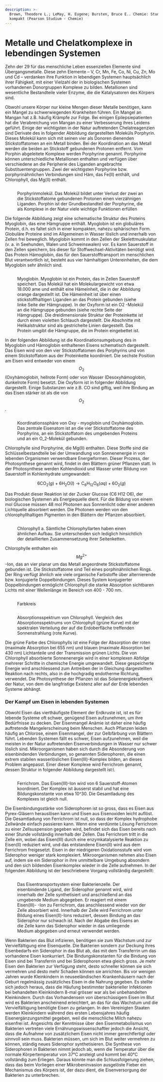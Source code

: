 ```yaml
---
description: >-
  Brown, Theodore L.; LeMay, H. Eugene; Bursten, Bruce E.. Chemie: Studieren
  kompakt (Pearson Studium - Chemie)
---
```


# Metalle und Chelatkomplexe in lebendingen Systemen

Zehn der 29 für das menschliche Leben essenziellen Elemente sind Übergangsmetalle. Diese zehn Elemente – V, Cr, Mn, Fe, Co, Ni, Cu, Zn, Mo und Cd – verdanken ihre Funktion in lebendigen  Systemen hauptsächlich ihrer Fähigkeit, mit einer Vielzahl der in biologischen Systemen vorhandenen Donorgruppen Komplexe zu bilden. Metallionen sind wesentliche Bestandteile vieler Enzyme, die die Katalysatoren des Körpers sind.

Obwohl unsere Körper nur kleine Mengen dieser Metalle benötigen, kann ein Mangel zu schwerwiegenden Krankheiten führen. Ein Mangel an Mangan hat z.B. häufig Krämpfe zur Folge. Bei einigen Epilepsiepatienten hat die Verabreichung von Mangan zu einer Verbesserung ihres Leidens geführt. Einige der wichtigsten in der Natur auftretenden Chelatreagenzien sind Derivate des in folgender Abbildung dargestellten Moleküls Porphyrin. Dieses Molekül kann sich mit seinen vier als Donoren dienenden Stickstoffatomen an ein Metall binden. Bei der Koordination an das Metall werden die beiden an Stickstoff gebundenen Protonen entfernt. Vom Porphin abgeleitete Komplexe werden Porphyrine genannt. Porphyrine können unterschiedliche Metallionen enthalten und verfügen über verschiedene an die Peripherie des Liganden angebrachte Substituentengruppen. Zwei der wichtigsten Porphyrine bzw. porphyrinähnlichen Verbindungen sind Häm, das Fe(II) enthält, und Chlorophyll, das Mg(II) enthält.

<figure><img src="../../.gitbook/assets/image (108).png" alt=""><figcaption><p>Porphyrinmolekül. Das Molekül bildet unter Verlust der zwei an die Stickstoffatome gebundenen Protonen einen vierzähnigen Liganden. Porphin ist der Grundbestandteil der Porphyrine, die als Komplexe in der Natur viele wichtige Funktionen erfüllen</p></figcaption></figure>

Die folgende Abbildung zeigt eine schematische Struktur des Proteins Myoglobin, das eine Hämgruppe enthält. Myoglobin ist ein globuläres Protein, d.h. es faltet sich in einer kompakten, nahezu sphärischen Form. Globuläre Proteine sind im Allgemeinen in Wasser löslich und innerhalb von Zellen frei beweglich. Myoglobin kommt in den Zellen der Skelettmuskulatur (v. a. in Seehunden, Walen und Schweinswalen) vor. Es kann Sauerstoff in den Zellen speichern, bis dieser für Stoffwechsel-Aktivitäten benötigt wird. Das Protein Hämoglobin, das für den Sauerstofftransport im menschlichen Blut verantwortlich ist, besteht aus vier hämhaltigen Untereinheiten, die dem Myoglobin sehr ähnlich sind.

<figure><img src="../../.gitbook/assets/image (109).png" alt=""><figcaption><p>Myoglobin. Myoglobin ist ein Protein, das in Zellen Sauerstoff speichert. Das Molekül hat ein Molekulargewicht von etwa 18.000 ame und enthält eine Hämeinheit, die in der Abbildung orange dargestellt ist. Die Hämeinheit ist über einen stickstoffhaltigen Liganden an das Protein gebunden (siehe linke Seite der Hämgruppe). In der Oxyform ist ein O2 -Molekül an die Hämgruppe gebunden (siehe rechte Seite der Hämgruppe). Die dreidimensionale Struktur der Proteinkette ist durch einen violetten Schlauch dargestellt. Die Abschnitte mit Helikalstruktur sind als gestrichelte Linien dargestellt. Das Protein umgibt die Hämgruppe, die im Protein eingebettet ist.</p></figcaption></figure>

In der folgenden Abbildung ist die Koordinationsumgebung des in Myoglobin und Hämoglobin enthaltenen Eisens schematisch dargestellt. Das Eisen wird von den vier Stickstoffatomen des Porphyrins und von einem Stickstoffatom aus der Proteinkette koordiniert. Die sechste Position am Eisen wird entweder von einem $$O_2$$ (Oxyhämoglobin, hellrote Form) oder von Wasser (Desoxyhämoglobin, dunkelrote Form) besetzt. Die Oxyform ist in folgender Abbildung dargestellt. Einige Substanzen wie z.B. CO sind giftig, weil ihre Bindung an das Eisen stärker ist als die von $$O_2$$.

<figure><img src="../../.gitbook/assets/image (110).png" alt=""><figcaption><p>Koordinationssphäre von Oxy - myoglobin und Oxyhämoglobin. Das zentrale Eisenatom ist an die vier Stickstoffatome des Porphyrins, an ein Stickstoffatom des umgebenden Proteins und an ein <span class="math">O_2</span>-Molekül gebunden.</p></figcaption></figure>

Chlorophylle sind Porphyrine, die Mg(II) enthalten. Diese Stoffe sind die Schlüsselbestandteile bei der Umwandlung von Sonnenenergie in von lebenden Organismen verwendbare Energieformen. Dieser Prozess, der Photosynthese genannt wird, findet in den Blättern grüner Pflanzen statt. In der Photosynthese werden Kohlendioxid und Wasser unter Bildung von Sauerstoff in Kohlenhydrate umgewandelt:

$$\begin{equation} 6 \mathrm{CO}_2(g)+6 \mathrm{H}_2 \mathrm{O}(l) \longrightarrow \mathrm{C}_6 \mathrm{H}_{12} \mathrm{O}_6(a q)+6 \mathrm{O}_2(g) \end{equation}$$

Das Produkt dieser Reaktion ist der Zucker Glucose (C6 H12 O6), der biologischen Systemen als Energiequelle dient. Für die Bildung von einem mol Glucose müssen 48 mol Photonen aus Sonnenlicht oder einer anderen Lichtquelle absorbiert werden. Die Photonen werden von den chlorophyllhaltigen Pigmenten in den Blättern der Pflanzen absorbiert.

<figure><img src="../../.gitbook/assets/image (111).png" alt=""><figcaption><p>Chlorophyll a. Sämtliche Chlorophyllarten haben einen ähnlichen Aufbau. Sie unterscheiden sich lediglich hinsichtlich der detaillierten Zusammensetzung ihrer Seitenketten.</p></figcaption></figure>

Chlorophylle enthalten ein $$Mg^{2+}$$-Ion, das an vier planar um das Metall angeordnete Stickstoffatome gebunden ist. Die Stickstoffatome sind Teil eines porphinähnlichen Rings. Der Ring verfügt ähnlich wie viele organische Farbstoffe über alternierende bzw. konjugierte Doppelbindungen. Dieses System konjugierter Doppelbindungen ermöglicht Chlorophyll die starke Absorption sichtbaren Lichts mit einer Wellenlänge im Bereich von 400 - 700 nm.

<figure><img src="../../.gitbook/assets/image (6).png" alt=""><figcaption><p>Farbkreis</p></figcaption></figure>

<figure><img src="../../.gitbook/assets/image (112).png" alt=""><figcaption><p>Absorptionsspektrum von Chlorophyll. Vergleich des Absorptionsspektrums von Chlorophyll (grüne Kurve) mit der spektralen Verteilung der auf die Erdoberfläche treffenden Sonnenstrahlung (rote Kurve).</p></figcaption></figure>

Die grüne Farbe des Chlorophylls ist eine Folge der Absorption der roten (maximale Absorption bei 655 nm) und blauen (maximale Absorption bei 430 nm) Lichtanteile und der Transmission grünen Lichts. Die von Chlorophyll absorbierte Sonnenenergie wird in einer komplexen Abfolge mehrerer Schritte in chemische Energie umgewandelt. Diese gespeicherte Energie wird anschliessend zum Antreiben der in Gleichung dargestellten Reaktion nach rechts, also in die hochgradig endotherme Richtung, verwendet. Die Photosynthese der Pflanzen ist das Solarenergiekraftwerk der Natur, von dem die langfristige Existenz aller auf der Erde lebenden Systeme abhängt.

### Der Kampf um Eisen in lebenden Systemen

Obwohl Eisen das vierthäufigste Element der Erdkruste ist, ist es für lebende Systeme oft schwer, genügend Eisen aufzunehmen, um ihre Bedürfnisse zu decken. Der Eisenmangel Anämie ist daher eine häufig auftretende Mangelerscheinung beim Menschen. Auch Pflanzen leiden häufig an Chlorose, einem Eisenmangel, der zur Gelbfärbung von Blättern führt. Lebenden Systemen fällt es schwer, Eisen aufzunehmen, weil die meisten in der Natur auftretenden Eisenverbindungen in Wasser nur schwer löslich sind. Mikroorganismen haben sich durch die Absonderung von eisenbindenden Verbindungen, so genannten Siderophoren, die einen extrem stabilen wasserlöslichen Eisen(III)-Komplex bilden, an dieses Problem angepasst. Einer dieser Komplexe wird Ferrichrom genannt, dessen Struktur in folgender Abbildung dargestellt ist:\


<figure><img src="../../.gitbook/assets/image (113).png" alt=""><figcaption><p>Ferrichrom. Das Eisen(III)-Ion wird von 6 Sauerstoff-Atomen koordiniert. Der Komplex ist äusserst stabil und hat eine Bildungskonstante von etwa 10^30. Die Gesamtladung des Komplexes ist gleich null.</p></figcaption></figure>

Die Eisenbindungsstärke von Siderophoren ist so gross, dass es Eisen aus Pyrex-Gläsern herauslösen kann und Eisen aus Eisenoxiden leicht auflöst. Die Gesamtladung von Ferrichrom ist null, so dass der Komplex hydrophobe Zellwände einfach passieren kann. Wenn eine verdünnte Lösung Ferrichrom zu einer Zellsuspension gegeben wird, befindet sich das Eisen bereits nach einer Stunde vollständig innerhalb der Zellen. Das Ferrichrom tritt in die Zelle ein, wobei das Eisen(III) durch eine enzymkatalysierte Reaktion zu Eisen(II) reduziert wird, und das entstandene Eisen(II) wird aus dem Ferrichrom freigesetzt. Eisen in der niedrigeren Oxidationsstufe wird vom Siderophor weniger stark komplexiert. Mikroorganismen nehmen also Eisen auf, indem sie ein Siderophor in ihre unmittelbare Umgebung absondern und den sich bildenden Eisenkomplex wieder in die Zelle aufnehmen. In der folgenden Abbildung ist der beschriebene Vorgang vollständig dargestellt:

<figure><img src="../../.gitbook/assets/image (114).png" alt=""><figcaption><p>Das Eisentransportsystem einer Bakterienzelle. Der eisenbindende Ligand, der Siderophor genannt wird, wird innerhalb der Zelle synthetisiert und anschließend an das umgebende Medium abgegeben. Er reagiert mit einem Eisen(III)- -Ion zu Ferrichrom, das anschliessend wieder von der Zelle absorbiert wird. Innerhalb der Zelle wird Ferrichrom unter Bildung eines Eisen(II)-Ions reduziert, dessen Bindung an das Siderophor nur schwach ist. Nach der Abgabe des Eisens an die Zelle kann das Siderophor wieder in das umliegende Medium abgegeben und erneut verwendet werden.</p></figcaption></figure>

Wenn Bakterien das Blut infizieren, benötigen sie zum Wachstum und zur Vervielfältigung eine Eisenquelle. Die Bakterien sondern zur Deckung ihres Eisenbedarfs ein Siderophor in das Blut ab, das mit dem Transferrin um das vorhandene Eisen konkurriert. Die Bindungskonstanten für die Bindung von Eisen sind bei Transferrin und bei Siderophoren etwa gleich gross. Je mehr Eisen den Bakterien zur Verfügung steht, desto schneller können sie sich vermehren und desto mehr Schaden können sie anrichten. Bis vor wenigen Jahren wurde Kleinkindern in neuseeländischen Krankenhäusern nach der Geburt regelmässig zusätzliches Eisen in die Nahrung gegeben. Es stellte sich jedoch heraus, dass die Häufung bestimmter bakterieller Infektionen bei behandelten Kleinkindern 8-mal grösser war als bei unbehandelten Kleinkindern. Durch das Vorhandensein von überschüssigem Eisen im Blut wird es Bakterien anscheinend erleichtert, an das für das Wachstum und die Vervielfältigung benötigte Eisen zu gelangen. In den Vereinigten Staaten werden Kleinkindern während des ersten Lebensjahres häufig Eisenergänzungsmittel gegeben, weil die menschliche Milch nahezu eisenfrei ist. Angesichts der Kenntnisse über den Eisenmetabolismus von Bakterien vertreten viele Ernährungswissenschaftler jedoch die Ansicht, dass die Aufnahme von zusätzlichem Eisen nicht immer gerechtfertigt oder sinnvoll sein muss. Bakterien müssen, um sich im Blut weiter vermehren zu können, ständig neues Siderophor synthetisieren. Die Synthese von Siderophoren in Bakterien nimmt jedoch ab, wenn die Temperatur über die normale Körpertemperatur von 37°C ansteigt und kommt bei 40°C vollständig zum Erliegen. Daraus könnte man die Schlussfolgerung ziehen, dass das beim Vorliegen einer Mikrobeninvasion ausgelöste Fieber ein Mechanismus des Körpers ist, der dazu dient, die Eisenversorgung der Bakterien zu unterbrechen.



